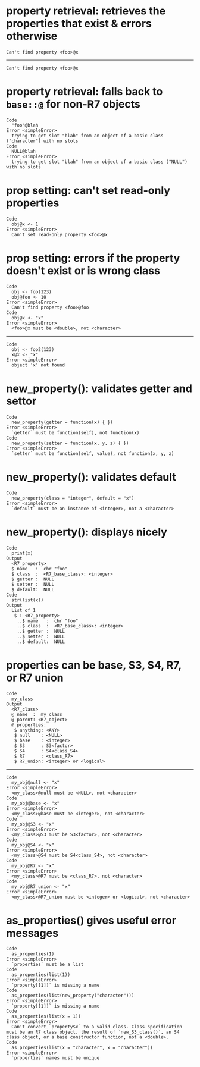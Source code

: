 # property retrieval: retrieves the properties that exist & errors otherwise

    Can't find property <foo>@x

---

    Can't find property <foo>@x

# property retrieval: falls back to `base::@` for non-R7 objects

    Code
      "foo"@blah
    Error <simpleError>
      trying to get slot "blah" from an object of a basic class ("character") with no slots
    Code
      NULL@blah
    Error <simpleError>
      trying to get slot "blah" from an object of a basic class ("NULL") with no slots

# prop setting: can't set read-only properties

    Code
      obj@x <- 1
    Error <simpleError>
      Can't set read-only property <foo>@x

# prop setting: errors if the property doesn't exist or is wrong class

    Code
      obj <- foo(123)
      obj@foo <- 10
    Error <simpleError>
      Can't find property <foo>@foo
    Code
      obj@x <- "x"
    Error <simpleError>
      <foo>@x must be <double>, not <character>

---

    Code
      obj <- foo2(123)
      x@x <- "x"
    Error <simpleError>
      object 'x' not found

# new_property(): validates getter and settor

    Code
      new_property(getter = function(x) { })
    Error <simpleError>
      `getter` must be function(self), not function(x)
    Code
      new_property(setter = function(x, y, z) { })
    Error <simpleError>
      `setter` must be function(self, value), not function(x, y, z)

# new_property(): validates default

    Code
      new_property(class = "integer", default = "x")
    Error <simpleError>
      `default` must be an instance of <integer>, not a <character>

# new_property(): displays nicely

    Code
      print(x)
    Output
      <R7_property> 
      $ name   :  chr "foo"
      $ class  :  <R7_base_class>: <integer>
      $ getter :  NULL
      $ setter :  NULL
      $ default:  NULL
    Code
      str(list(x))
    Output
      List of 1
       $ : <R7_property> 
        ..$ name   :  chr "foo"
        ..$ class  :  <R7_base_class>: <integer>
        ..$ getter :  NULL
        ..$ setter :  NULL
        ..$ default:  NULL

# properties can be base, S3, S4, R7, or R7 union

    Code
      my_class
    Output
      <R7_class>
      @ name  :  my_class
      @ parent: <R7_object>
      @ properties:
       $ anything: <ANY>                 
       $ null    : <NULL>                
       $ base    : <integer>             
       $ S3      : S3<factor>            
       $ S4      : S4<class_S4>          
       $ R7      : <class_R7>            
       $ R7_union: <integer> or <logical>

---

    Code
      my_obj@null <- "x"
    Error <simpleError>
      <my_class>@null must be <NULL>, not <character>
    Code
      my_obj@base <- "x"
    Error <simpleError>
      <my_class>@base must be <integer>, not <character>
    Code
      my_obj@S3 <- "x"
    Error <simpleError>
      <my_class>@S3 must be S3<factor>, not <character>
    Code
      my_obj@S4 <- "x"
    Error <simpleError>
      <my_class>@S4 must be S4<class_S4>, not <character>
    Code
      my_obj@R7 <- "x"
    Error <simpleError>
      <my_class>@R7 must be <class_R7>, not <character>
    Code
      my_obj@R7_union <- "x"
    Error <simpleError>
      <my_class>@R7_union must be <integer> or <logical>, not <character>

# as_properties() gives useful error messages

    Code
      as_properties(1)
    Error <simpleError>
      `properties` must be a list
    Code
      as_properties(list(1))
    Error <simpleError>
      `property[[1]]` is missing a name
    Code
      as_properties(list(new_property("character")))
    Error <simpleError>
      `property[[1]]` is missing a name
    Code
      as_properties(list(x = 1))
    Error <simpleError>
      Can't convert `property$x` to a valid class. Class specification must be an R7 class object, the result of `new_S3_class()`, an S4 class object, or a base constructor function, not a <double>.
    Code
      as_properties(list(x = "character", x = "character"))
    Error <simpleError>
      `properties` names must be unique

